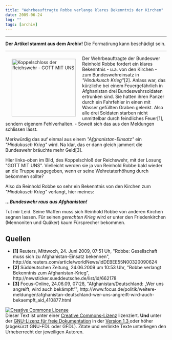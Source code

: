 ```yaml
---
title: "Wehrbeauftragte Robbe verlange klares Bekenntnis der Kirchen"
date: 2009-06-24
log: ""
tags: [archiv]
---
```

<hr><b>Der Artikel stammt aus dem Archiv!</b> Die Formatirung kann beschädigt sein.<hr>
<a href="http://commons.wikimedia.org/wiki/File:WW_I_Prussian_enlisted_man%27s_belt_buckle_front.JPG">
<img src="http://upload.wikimedia.org/wikipedia/commons/3/3c/WW_I_Prussian_enlisted_man%27s_belt_buckle_front.JPG"  width="200" height="180"  align="left"  vspace="10" hspace="20" alt="Koppelschloss der Reichswehr - GOTT MIT UNS" /></a>

Der Wehrbeauftragte der Bundeswer Reinhold Robbe fordert ein klares Bekenntnis - u.a. von den Kirchen - zum Bundeswehreinsatz in <i>"Hindukusch Krieg"</i>[2]. Anlass war, das kürzliche bei einem Feuergefährlich in Afghanistan drei Bundeswehrsoldaten ertrunken sind. Sie hatten ihren Panzer durch ein Fahrfehler in einen mit Wasser gefüllten Graben gelenkt. Also alle drei Soldaten starben nicht unmittelbar durch feindliches Feuer[1], sondern eigenem Fehlverhalten. - Soweit sich das aus den Meldungen schlissen lässt.
<!--break-->
Merkwürdig das auf einmal aus einem <i>"Afghanistan-Einsatz"</i> ein <i>"Hindukusch Krieg"</i> wird. Na klar, das er dann gleich jammert die Bundeswehr bräuchte mehr Geld[3].

Hier links-oben im Bild, des Koppelschloß der Reichswehr, mit der Losung "GOTT MIT UNS". Vielleicht werden sie ja von Reinhold Robbe bald wieder an die Truppe ausgegeben, wenn er seine Wehretaterhöhung durch bekommen sollte?

Also da Reinhold Robbe so sehr ein Bekenntnis von den Kirchen zum <i>"Hindukusch Krieg"</i> verlangt, hier meines:

<i><b>...Bundeswehr raus aus Afghanistan!</b></i>

Tut mir Leid. Seine Waffen muss sich Reinhold Robbe von anderen Kirchen segnen lassen. Für seinen <i>gerechten Krieg</i> wird er unter den Friedenkirchen (Mennoniten und Quäker) kaum Fürsprecher bekommen.

<h2>Quellen</h2>
<ul>
<li><b>[1]</b> Reuters, Mittwoch, 24. Juni 2009, 07:51 Uh, "Robbe: Gesellschaft muss sich zu Afghanistan-Einsatz bekennen", http://de.reuters.com/article/worldNews/idDEBEE55N00320090624 </li>
<li><b>[2]</b> Süddeutschen Zeitung, 24.06.2009 um 10:53 Uhr, "Robbe verlangt Bekenntnis zum Afghanistan-Krieg", http://newsticker.sueddeutsche.de/list/id/662178 </li>
<li><b>[3]</b>  Focus-Online,  24.06.09, 07:28, "Afghanistan/Deutschland: „Wer uns angreift, wird auch bekämpft“", http://www.focus.de/politik/weitere-meldungen/afghanistan-deutschland-wer-uns-angreift-wird-auch-bekaempft_aid_410877.html
</ul>

<a rel="license" href="http://creativecommons.org/licenses/by-sa/3.0/de/"><img alt="Creative Commons License" style="border-width:0" src="http://i.creativecommons.org/l/by-sa/3.0/de/88x31.png" /></a><br />Dieser <span xmlns:dc="http://purl.org/dc/elements/1.1/" href="http://purl.org/dc/dcmitype/Text" rel="dc:type">Text</span> ist unter einer <a rel="license" href="http://creativecommons.org/licenses/by-sa/3.0/de/">Creative Commons-Lizenz</a> lizenziert. <b>Und</b> unter der <a href="http://de.wikipedia.org/wiki/GFDL">GNU-Lizenz für freie Dokumentation</a> in der <a href="http://www.gnu.org/licenses/fdl-1.3.html">Version 1.3 </a> oder höher (abgekürzt GNU-FDL oder GFDL). Zitate und verlinkte Texte unterliegen den Urheberrecht der jeweiligen Autoren.
